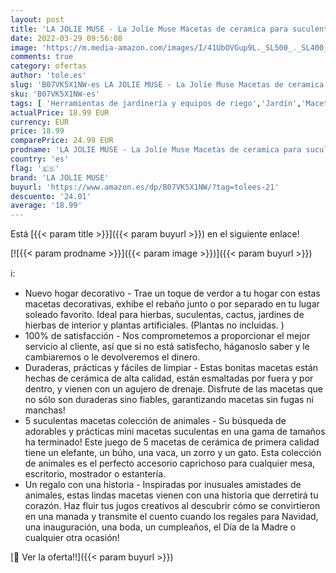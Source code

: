```yaml
---
layout: post
title: 'LA JOLIE MUSE - La Jolíe Muse Macetas de ceramica para suculentas  macetas animales - Maceta suculentas con agujeros de drenaje  Gato Vaca Elefante Zorro Búho  Regalos navidad  Set 5'
date: 2022-03-29 09:56:08
image: 'https://m.media-amazon.com/images/I/41UbOVGup9L._SL500_._SL400_.jpg'
comments: true
category: ofertas
author: 'tole.es'
slug: 'B07VK5X1NW-es LA JOLIE MUSE - La Jolíe Muse Macetas de ceramica para...'
sku: 'B07VK5X1NW-es'
tags: [ 'Herramientas de jardinería y equipos de riego','Jardín','Macetas para flores y plantas','Recipientes para plantas y accesorios','la jolie muse','navidad', ]
actualPrice: 18.99 EUR
currency: EUR
price: 18.99
comparePrice: 24.99 EUR
prodname: 'LA JOLIE MUSE - La Jolíe Muse Macetas de ceramica para suculentas  macetas animales - Maceta suculentas con agujeros de drenaje  Gato Vaca Elefante Zorro Búho  Regalos navidad  Set 5'
country: 'es'
flag: '🇪🇸'
brand: 'LA JOLIE MUSE'
buyurl: 'https://www.amazon.es/dp/B07VK5X1NW/?tag=tolees-21'
descuento: '24.01'
average: '18.99'
---
```


Está [{{< param title >}}]({{< param buyurl >}}) en el siguiente enlace!

[![{{< param prodname >}}]({{< param image >}})]({{< param buyurl >}})

ℹ️:

- Nuevo hogar decorativo - Trae un toque de verdor a tu hogar con estas macetas decorativas, exhibe el rebaño junto o por separado en tu lugar soleado favorito. Ideal para hierbas, suculentas, cactus, jardines de hierbas de interior y plantas artificiales. (Plantas no incluidas. )
- 100% de satisfacción - Nos comprometemos a proporcionar el mejor servicio al cliente, así que si no está satisfecho, háganoslo saber y le cambiaremos o le devolveremos el dinero.
- Duraderas, prácticas y fáciles de limpiar - Estas bonitas macetas están hechas de cerámica de alta calidad, están esmaltadas por fuera y por dentro, y vienen con un agujero de drenaje. Disfrute de las macetas que no sólo son duraderas sino fiables, garantizando macetas sin fugas ni manchas!
- 5 suculentas macetas colección de animales - Su búsqueda de adorables y prácticas mini macetas suculentas en una gama de tamaños ha terminado! Este juego de 5 macetas de cerámica de primera calidad tiene un elefante, un búho, una vaca, un zorro y un gato. Esta colección de animales es el perfecto accesorio caprichoso para cualquier mesa, escritorio, mostrador o estantería.
- Un regalo con una historia - Inspiradas por inusuales amistades de animales, estas lindas macetas vienen con una historia que derretirá tu corazón. Haz fluir tus jugos creativos al descubrir cómo se convirtieron en una manada y transmite el cuento cuando los regales para Navidad, una inauguración, una boda, un cumpleaños, el Día de la Madre o cualquier otra ocasión!

[🛒 Ver la oferta!!]({{< param buyurl >}})
